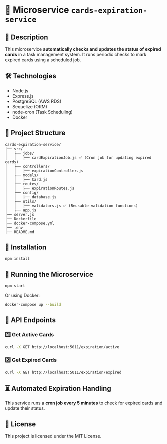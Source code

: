 # 🚀 Microservice `cards-expiration-service`

## 📌 Description
This microservice **automatically checks and updates the status of expired cards** in a task management system.
It runs periodic checks to mark expired cards using a scheduled job.

## 🛠️ Technologies
- Node.js
- Express.js
- PostgreSQL (AWS RDS)
- Sequelize (ORM)
- node-cron (Task Scheduling)
- Docker

## 📂 Project Structure
```
cards-expiration-service/
│── src/
│   ├── jobs/
│   │   ├── cardExpirationJob.js ✅ (Cron job for updating expired cards)
│   ├── controllers/
│   │   ├── expirationController.js
│   ├── models/
│   │   ├── Card.js
│   ├── routes/
│   │   ├── expirationRoutes.js
│   ├── config/
│   │   ├── database.js
│   ├── utils/
│   │   ├── validators.js ✅ (Reusable validation functions)
│   ├── app.js
│── server.js
│── Dockerfile
│── docker-compose.yml
│── .env
│── README.md
```

## 🔧 Installation
```sh
npm install
```

## 🚀 Running the Microservice
```sh
npm start
```
Or using Docker:
```sh
docker-compose up --build
```

## 🔗 API Endpoints
### **1️⃣ Get Active Cards**
```sh
curl -X GET http://localhost:5011/expiration/active
```

### **2️⃣ Get Expired Cards**
```sh
curl -X GET http://localhost:5011/expiration/expired
```

## ⏳ Automated Expiration Handling
This service runs a **cron job every 5 minutes** to check for expired cards and update their status.

## 📄 License
This project is licensed under the MIT License.

